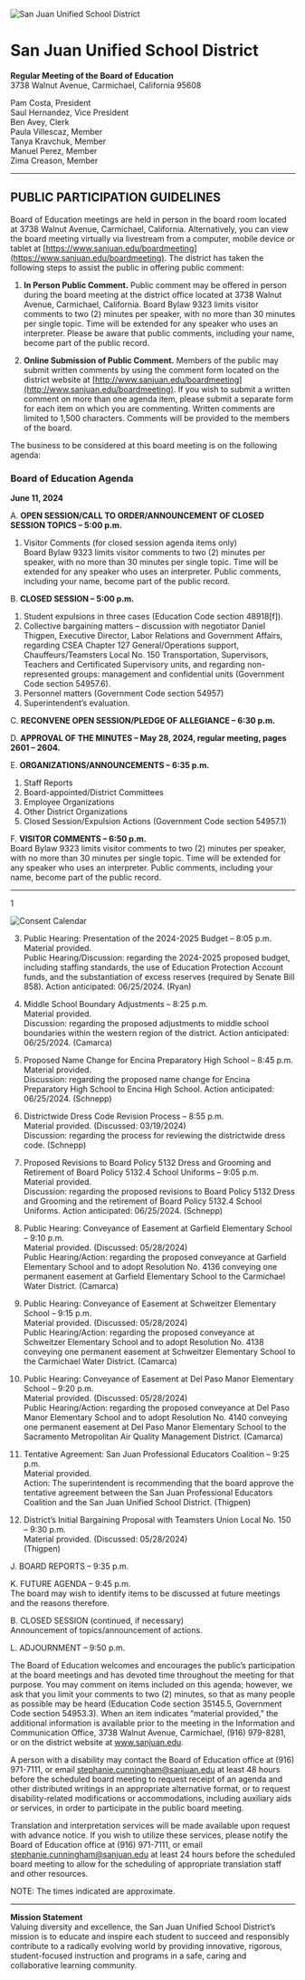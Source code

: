 <!-- Page 1 -->
![San Juan Unified School District](https://www.sanjuan.edu/boardmeeting)

# San Juan Unified School District
**Regular Meeting of the Board of Education**  
3738 Walnut Avenue, Carmichael, California 95608  

Pam Costa, President  
Saul Hernandez, Vice President  
Ben Avey, Clerk  
Paula Villescaz, Member  
Tanya Kravchuk, Member  
Manuel Perez, Member  
Zima Creason, Member  

---

## PUBLIC PARTICIPATION GUIDELINES

Board of Education meetings are held in person in the board room located at 3738 Walnut Avenue, Carmichael, California. Alternatively, you can view the board meeting virtually via livestream from a computer, mobile device or tablet at [https://www.sanjuan.edu/boardmeeting](https://www.sanjuan.edu/boardmeeting). The district has taken the following steps to assist the public in offering public comment:

1. **In Person Public Comment.** Public comment may be offered in person during the board meeting at the district office located at 3738 Walnut Avenue, Carmichael, California. Board Bylaw 9323 limits visitor comments to two (2) minutes per speaker, with no more than 30 minutes per single topic. Time will be extended for any speaker who uses an interpreter. Please be aware that public comments, including your name, become part of the public record.

2. **Online Submission of Public Comment.** Members of the public may submit written comments by using the comment form located on the district website at [http://www.sanjuan.edu/boardmeeting](http://www.sanjuan.edu/boardmeeting). If you wish to submit a written comment on more than one agenda item, please submit a separate form for each item on which you are commenting. Written comments are limited to 1,500 characters. Comments will be provided to the members of the board.

The business to be considered at this board meeting is on the following agenda:

### Board of Education Agenda  
**June 11, 2024**

A. **OPEN SESSION/CALL TO ORDER/ANNOUNCEMENT OF CLOSED SESSION TOPICS – 5:00 p.m.**  
1. Visitor Comments (for closed session agenda items only)  
   Board Bylaw 9323 limits visitor comments to two (2) minutes per speaker, with no more than 30 minutes per single topic. Time will be extended for any speaker who uses an interpreter. Public comments, including your name, become part of the public record.

B. **CLOSED SESSION – 5:00 p.m.**  
1. Student expulsions in three cases (Education Code section 48918[f]).  
2. Collective bargaining matters – discussion with negotiator Daniel Thigpen, Executive Director, Labor Relations and Government Affairs, regarding CSEA Chapter 127 General/Operations support, Chauffeurs/Teamsters Local No. 150 Transportation, Supervisors, Teachers and Certificated Supervisory units, and regarding non-represented groups: management and confidential units (Government Code section 54957.6).  
3. Personnel matters (Government Code section 54957)  
4. Superintendent’s evaluation.

C. **RECONVENE OPEN SESSION/PLEDGE OF ALLEGIANCE – 6:30 p.m.**

D. **APPROVAL OF THE MINUTES – May 28, 2024, regular meeting, pages 2601 – 2604.**

E. **ORGANIZATIONS/ANNOUNCEMENTS – 6:35 p.m.**  
1. Staff Reports  
2. Board-appointed/District Committees  
3. Employee Organizations  
4. Other District Organizations  
5. Closed Session/Expulsion Actions (Government Code section 54957.1)

F. **VISITOR COMMENTS – 6:50 p.m.**  
Board Bylaw 9323 limits visitor comments to two (2) minutes per speaker, with no more than 30 minutes per single topic. Time will be extended for any speaker who uses an interpreter. Public comments, including your name, become part of the public record.  

---  
1
<!-- Page 2 -->
![Consent Calendar](https://via.placeholder.com/768x993.png?text=G.+CONSENT+CALENDAR+%E2%80%93+G-1/G-12+%E2%80%93+7:20+p.m.+Action:+The+administration+recommends+that+the+consent+calendar,+G-1+through+G-12,+regarding+regular+business+items,+be+approved.+Any+item+may+be+removed+for+further+discussion+and+separate+action+following+consideration+of+remaining+agenda+items.+1.+*Personnel+%E2%80%93+appointments,+leaves+of+absence+and+separations.+2.+*Purchasing+Report+%E2%80%93+purchase+orders+and+service+agreements,+change+orders,+construction+and+public+works+bids,+piggyback+contract+and+zero+dollar+contract.+3.+*Business/Financial+Report+%E2%80%93+warrants+and+payroll.+4.+Acceptance+of+the+following+gifts:+(i+%E2%80%93+donor%E2%80%99s+estimate)+Andrew+Carnegie+Middle+School:+from+Avanti+Builders+Inc.+%E2%80%93+for+new+wrestling+mat:+$10,000.+Bella+Vista+High+School:+from+Sacramento+Region+Community+Foundation+%E2%80%93+for+four+Dave+and+Maggie+Cox+2024+scholarships:+$12,000.+Winston+Churchill+Middle+School:+from+Kona+Ice:+$402;+from+Shutterfly:+$369.98;+from+California+Northstate+University+%E2%80%93+for+Science+Olympiad:+$500;+from+Kiwanis+Club+of+Carmichael+Foundation+%E2%80%93+for+fieldtrip+scholarships:+$1,700.+5.+*Approval+to+dispose+of+surplus+property+pursuant+to+Board+Policy+3270+and+Education+Code+sections+17545+and+17546.+6.+*Approval+of+California+Interscholastic+Federation+(CIF)+superintendent%E2%80%99s+designation+of+athletic+league+representatives+for+the+2024-2025+school+year.+7.+*Approval+of+the+California+State+Preschool+Program+(CSPP)+and+Children%E2%80%99s+(CCTR)+Program,+Program+Self-Evaluation+for+the+2023-2024+school+year.+8.+*Adoption+of+Resolution+No.+4141+delegating+authority+to+the+district%E2%80%99s+superintendent,+Chief+Operations+Officer+(COO),+or+designee+to+approve/execute+the+California+Energy+Commission+Grant+Agreement+and+board+resolution+for+the+CALSHAPE+plumbing+program+funding.+9.+*Approval+of+the+general+memorandums+of+understanding+between+San+Juan+Unified+and+Aspire+Alexander+Twilight+College+Preparatory+Academy+and+Aspire+Alexander+Twilight+Secondary+Academy+effective+for+a+five-year+term+from+July+1,+2024+to+June+30,+2029.+10.+*Approval+of+the+general+memorandum+of+understanding+between+San+Juan+Unified+and+California+Montessori+Project+effective+for+a+three-year+term+from+July+1,+2024+to+June+30,+2027.+11.+*Approval+of+the+general+memorandum+of+understanding+between+San+Juan+Unified+and+Gateway+International+School+effective+for+a+three-year+term+from+July+1,+2024+to+June+30,+2027.+12.+*Approval+of+the+general+memorandum+of+understanding+between+San+Juan+Unified+and+Visions+In+Education+effective+for+a+two-year+term+from+July+1,+2024+to+June+30,+2026.+*Material+provided.+H.+CONSENT+CALENDAR+(continued,+if+necessary)+Discussion+and+action+on+the+items+removed+from+the+consent+calendar.+1.+BUSINESS+ITEMS+1.+Public+Hearing:+Local+Control+and+Accountability+Plan+%E2%80%93+7:25+p.m.+(Slavensky)+Material+provided.+Public+Hearing/Discussion:+regarding+the+district%E2%80%99s+Local+Control+and+Accountability+Plan.+Action+anticipated:+06/25/2024.+2.+Public+Hearing:+Choices+Charter+School+Local+Control+and+Accountability+Plan+%E2%80%93+7:55+p.m.+(Ginter)+Material+provided.+Public+Hearing/Discussion:+regarding+the+Choices+Charter+School+Local+Control+and+Accountability+Plan.+Action+anticipated:+06/25/2024.)
<!-- Page 3 -->
3. Public Hearing: Presentation of the 2024-2025 Budget – 8:05 p.m.  
   Material provided.  
   Public Hearing/Discussion: regarding the 2024-2025 proposed budget, including staffing standards, the use of Education Protection Account funds, and the substantiation of excess reserves (required by Senate Bill 858). Action anticipated: 06/25/2024. (Ryan)  

4. Middle School Boundary Adjustments – 8:25 p.m.  
   Material provided.  
   Discussion: regarding the proposed adjustments to middle school boundaries within the western region of the district. Action anticipated: 06/25/2024. (Camarca)  

5. Proposed Name Change for Encina Preparatory High School – 8:45 p.m.  
   Material provided.  
   Discussion: regarding the proposed name change for Encina Preparatory High School to Encina High School. Action anticipated: 06/25/2024. (Schnepp)  

6. Districtwide Dress Code Revision Process – 8:55 p.m.  
   Material provided. (Discussed: 03/19/2024)  
   Discussion: regarding the process for reviewing the districtwide dress code. (Schnepp)  

7. Proposed Revisions to Board Policy 5132 Dress and Grooming and Retirement of Board Policy 5132.4 School Uniforms – 9:05 p.m.  
   Material provided.  
   Discussion: regarding the proposed revisions to Board Policy 5132 Dress and Grooming and the retirement of Board Policy 5132.4 School Uniforms. Action anticipated: 06/25/2024. (Schnepp)  

8. Public Hearing: Conveyance of Easement at Garfield Elementary School – 9:10 p.m.  
   Material provided. (Discussed: 05/28/2024)  
   Public Hearing/Action: regarding the proposed conveyance at Garfield Elementary School and to adopt Resolution No. 4136 conveying one permanent easement at Garfield Elementary School to the Carmichael Water District. (Camarca)  

9. Public Hearing: Conveyance of Easement at Schweitzer Elementary School – 9:15 p.m.  
   Material provided. (Discussed: 05/28/2024)  
   Public Hearing/Action: regarding the proposed conveyance at Schweitzer Elementary School and to adopt Resolution No. 4138 conveying one permanent easement at Schweitzer Elementary School to the Carmichael Water District. (Camarca)  

10. Public Hearing: Conveyance of Easement at Del Paso Manor Elementary School – 9:20 p.m.  
    Material provided. (Discussed: 05/28/2024)  
    Public Hearing/Action: regarding the proposed conveyance at Del Paso Manor Elementary School and to adopt Resolution No. 4140 conveying one permanent easement at Del Paso Manor Elementary School to the Sacramento Metropolitan Air Quality Management District. (Camarca)  

11. Tentative Agreement: San Juan Professional Educators Coalition – 9:25 p.m.  
    Material provided.  
    Action: The superintendent is recommending that the board approve the tentative agreement between the San Juan Professional Educators Coalition and the San Juan Unified School District. (Thigpen)  
<!-- Page 4 -->
12. District’s Initial Bargaining Proposal with Teamsters Union Local No. 150 – 9:30 p.m.  
Material provided. (Discussed: 05/28/2024)  
(Thigpen)

J. BOARD REPORTS – 9:35 p.m.

K. FUTURE AGENDA – 9:45 p.m.  
The board may wish to identify items to be discussed at future meetings and the reasons therefore.

B. CLOSED SESSION (continued, if necessary)  
Announcement of topics/announcement of actions.

L. ADJOURNMENT – 9:50 p.m.

The Board of Education welcomes and encourages the public’s participation at the board meetings and has devoted time throughout the meeting for that purpose. You may comment on items included on this agenda; however, we ask that you limit your comments to two (2) minutes, so that as many people as possible may be heard (Education Code section 35145.5, Government Code section 54953.3). When an item indicates “material provided,” the additional information is available prior to the meeting in the Information and Communication Office, 3738 Walnut Avenue, Carmichael, (916) 979-8281, or on the district website at www.sanjuan.edu.

A person with a disability may contact the Board of Education office at (916) 971-7111, or email stephanie.cunningham@sanjuan.edu at least 48 hours before the scheduled board meeting to request receipt of an agenda and other distributed writings in an appropriate alternative format, or to request disability-related modifications or accommodations, including auxiliary aids or services, in order to participate in the public board meeting.

Translation and interpretation services will be made available upon request with advance notice. If you wish to utilize these services, please notify the Board of Education office at (916) 971-7111, or email stephanie.cunningham@sanjuan.edu at least 24 hours before the scheduled board meeting to allow for the scheduling of appropriate translation staff and other resources.

NOTE: The times indicated are approximate.

---

**Mission Statement**  
Valuing diversity and excellence, the San Juan Unified School District’s mission is to educate and inspire each student to succeed and responsibly contribute to a radically evolving world by providing innovative, rigorous, student-focused instruction and programs in a safe, caring and collaborative learning community.
